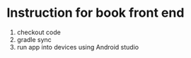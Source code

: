 # Instruction for book front end
1. checkout code
2. gradle sync
3. run app into devices using Android studio